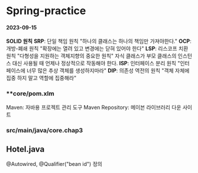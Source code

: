 # Spring-practice

#### **2023-09-15**
**SOLID 원칙**
**SRP**: 단일 책임 원칙
"하나의 클래스는 하나의 책임만 가져야한다."
**OCP**: 개방-폐쇄 원칙
"확장에는 열려 있고 변경에는 닫혀 있어야 한다"
**LSP**: 리스코프 치환 원칙
"다형성을 지원하는 객체지향의 중요한 원칙"
자식 클래스가 부모 클래스의 인스턴스 대신 사용될 때 언제나 정상적으로 작동해야 한다.
**ISP**: 인터페이스 분리 원칙
"인터페이스에 너무 많은 추상 객체를 생성하지마라"
**DIP**: 의존성 역전의 원칙
"객체 자체에 집중 하지 말고 역할에 집중해라"

### **core/pom.xlm
Maven: 자바용 프로젝트 관리 도구
Maven Repository: 메이븐 라이브러리 다운 사이트

### **src/main/java/core.chap3**
## Hotel.java
@Autowired, @Qualifier("bean id") 정의
